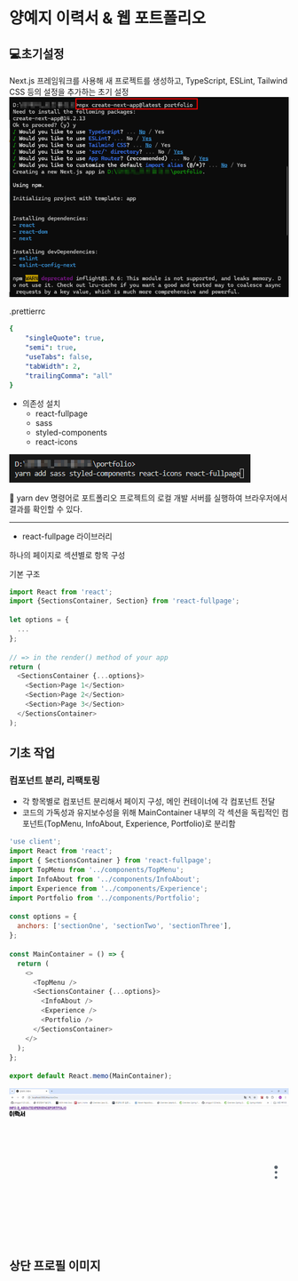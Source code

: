 # 양예지 이력서 & 웹 포트폴리오



## 💻초기설정

Next.js 프레임워크를 사용해 새 프로젝트를 생성하고, TypeScript, ESLint, Tailwind CSS 등의 설정을 추가하는 초기 설정
![alt text](image.png)


.prettierrc
```yml
{
    "singleQuote": true,
    "semi": true,
    "useTabs": false,
    "tabWidth": 2,
    "trailingComma": "all"
}
```

- 의존성 설치
    - react-fullpage
    - sass
    - styled-components
    - react-icons

![alt text](image-2.png)

📌 yarn dev 명령어로 포트폴리오 프로젝트의 로컬 개발 서버를 실행하여 브라우저에서 결과를 확인할 수 있다.

---

- react-fullpage 라이브러리

하나의 페이지로 섹션별로 항목 구성

기본 구조
```js
import React from 'react';
import {SectionsContainer, Section} from 'react-fullpage';
 
let options = {
  ...
};
 
// => in the render() method of your app
return (
  <SectionsContainer {...options}>
    <Section>Page 1</Section>
    <Section>Page 2</Section>
    <Section>Page 3</Section>
  </SectionsContainer>
);
```

## 기초 작업
### 컴포넌트 분리, 리팩토링
- 각 항목별로 컴포넌트 분리해서 페이지 구성, 메인 컨테이너에 각 컴포넌트 전달
- 코드의 가독성과 유지보수성을 위해 MainContainer 내부의 각 섹션을 독립적인 컴포넌트(TopMenu, InfoAbout, Experience, Portfolio)로 분리함

```js
'use client';
import React from 'react';
import { SectionsContainer } from 'react-fullpage';
import TopMenu from '../components/TopMenu';
import InfoAbout from '../components/InfoAbout';
import Experience from '../components/Experience';
import Portfolio from '../components/Portfolio';

const options = {
  anchors: ['sectionOne', 'sectionTwo', 'sectionThree'],
};

const MainContainer = () => {
  return (
    <>
      <TopMenu />
      <SectionsContainer {...options}>
        <InfoAbout />
        <Experience />
        <Portfolio />
      </SectionsContainer>
    </>
  );
};

export default React.memo(MainContainer);
```

![alt text](<GIFMaker_me (7).gif>)

## 상단 프로필 이미지

